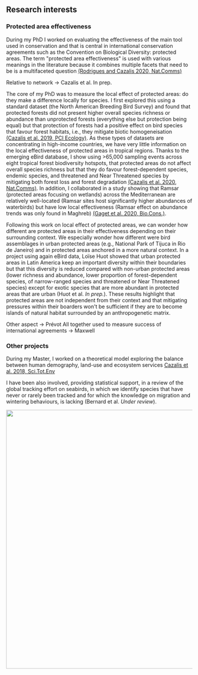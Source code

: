 ## Research interests


### Protected area effectiveness
During my PhD I worked on evaluating the effectiveness of the main tool used in conservation and that is central in international conservation agreements such as the Convention on Biological Diversity: protected areas. The term "protected area effectiveness" is used with various meanings in the literature because it combines multiple facets that need to be 
is a multifaceted question [(Rodrigues and Cazalis 2020, Nat.Comms)]() 

Relative to network -> Cazalis et al. In prep.

The core of my PhD was to measure the local effect of protected areas: do they make a difference locally for species. I first explored this using a standard dataset (the North American Breeding Bird Survey) and found that protected forests did not present higher overall species richness or abundance than unprotected forests (everything else but protection being equal) but that protection of forests had a positive effect on bird species that favour forest habitats, i.e., they mitigate biotic homogeneisation [(Cazalis et al. 2019, PCI Ecology)](https://www.biorxiv.org/content/10.1101/433037v4.full.pdf). As these types of datasets are concentrating in high-income countries, we have very little information on the local effectiveness of protected areas in tropical regions. Thanks to the emerging eBird database, I show using >65,000 sampling events across eight tropical forest biodiversity hotspots, that protected areas do not affect overall species richness but that they do favour forest-dependent species, endemic species, and threatened and Near Threatened species by mitigating both forest loss and forest degradation [(Cazalis et al. 2020, Nat.Comms)](https://www.nature.com/articles/s41467-020-18230-0). In addition, I collaborated in a study showing that Ramsar (protected areas focusing on wetlands) across the Mediterranean are relatively well-located (Ramsar sites host significantly higher abundances of waterbirds) but have low local effectiveness (Ramsar effect on abundance trends was only found in Maghreb) [(Gaget et al. 2020, Bio.Cons.)](https://www.sciencedirect.com/science/article/abs/pii/S0006320719315332?dgcid=author).

Following this work on local effect of protected areas, we can wonder how different are protected areas in their effectiveness depending on their surrounding context. We especially wonder how different were bird assemblages in urban protected areas (e.g., National Park of Tijuca in Rio de Janeiro) and in protected areas anchored in a more natural context. In a project using again eBird data, Loïse Huot showed that urban protected areas in Latin America keep an important diversity within their boundaries but that this diversity is reduced compared with non-urban protected areas (lower richness and abundance, lower proportion of forest-dependent species, of narrow-ranged species and threatened or Near Threatened species) except for exotic species that are more abundant in protected areas that are urban (Huot et al. *In prep.*). These results highlight that protected areas are not independent from their context and that mitigating pressures within their boarders won't be sufficient if they are to become islands of natural habitat surrounded by an anthropogenetic matrix.

Other aspect -> Prévot
All together used to measure success of international agreements -> Maxwell

### Other projects
During my Master, I worked on a theoretical model exploring the balance between human demography, land-use and ecosystem services [Cazalis et al. 2018, Sci.Tot.Env](https://doi.org/10.1016/j.scitotenv.2018.03.360)

I have been also involved, providing statistical support, in a review of the global tracking effort on seabirds, in which we identify species that have never or rarely been tracked and for which the knowledge on migration and wintering behaviours, is lacking (Bernard et al. *Under review*).



<img src="https://victorcazalis.github.io/Hirondelle rustique5 - Rouveyrac - 25-06-13.JPG"  align="center" width="700">
